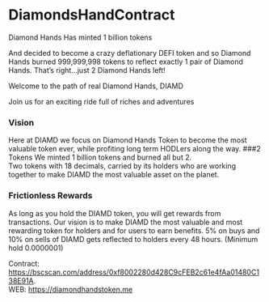 # DiamondsHandContract
Diamond Hands
Has minted 1 billion tokens

And decided to become a crazy deflationary DEFI token and so Diamond Hands burned 999,999,998 tokens to reflect exactly 1 pair of Diamond Hands. That’s right...just 2 Diamond Hands left!

Welcome to the path of real Diamond Hands, DIAMD

Join us for an exciting ride full of riches and adventures


### Vision
Here at DIAMD we focus on Diamond Hands Token to become the most valuable token ever, while profiting long term HODLers along the way.
###2 Tokens
We minted 1 billion tokens and burned all but 2.  
Two tokens with 18 decimals, carried by its holders who are working together to make DIAMD the most valuable asset on the planet.
### Frictionless Rewards
As long as you hold the DIAMD token, you will get rewards from transactions. Our vision is to make DIAMD the most valuable and most rewarding token for holders and for users to earn benefits. 5% on buys and 10% on sells of DIAMD gets reflected to holders every 48 hours. (Minimum hold 0.0000001)

Contract: https://bscscan.com/address/0xf8002280d428C9cFEB2c61e4fAa01480C138E91A.  
WEB: https://diamondhandstoken.me
